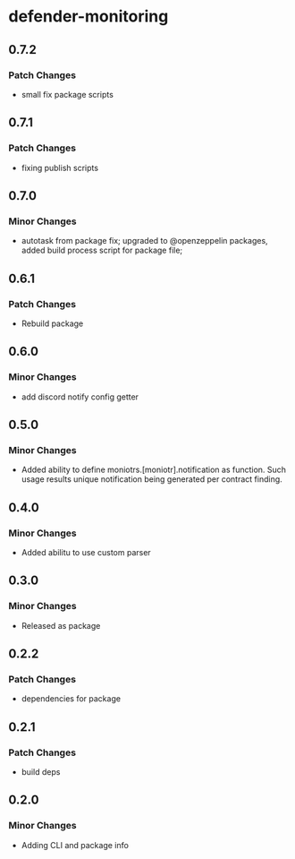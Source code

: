# defender-monitoring

## 0.7.2

### Patch Changes

- small fix package scripts

## 0.7.1

### Patch Changes

- fixing publish scripts

## 0.7.0

### Minor Changes

- autotask from package fix; upgraded to @openzeppelin packages, added build process script for package file;

## 0.6.1

### Patch Changes

- Rebuild package

## 0.6.0

### Minor Changes

- add discord notify config getter

## 0.5.0

### Minor Changes

- Added ability to define moniotrs.[moniotr].notification as function. Such usage results unique notification being generated per contract finding.

## 0.4.0

### Minor Changes

- Added abilitu to use custom parser

## 0.3.0

### Minor Changes

- Released as package

## 0.2.2

### Patch Changes

- dependencies for package

## 0.2.1

### Patch Changes

- build deps

## 0.2.0

### Minor Changes

- Adding CLI and package info

